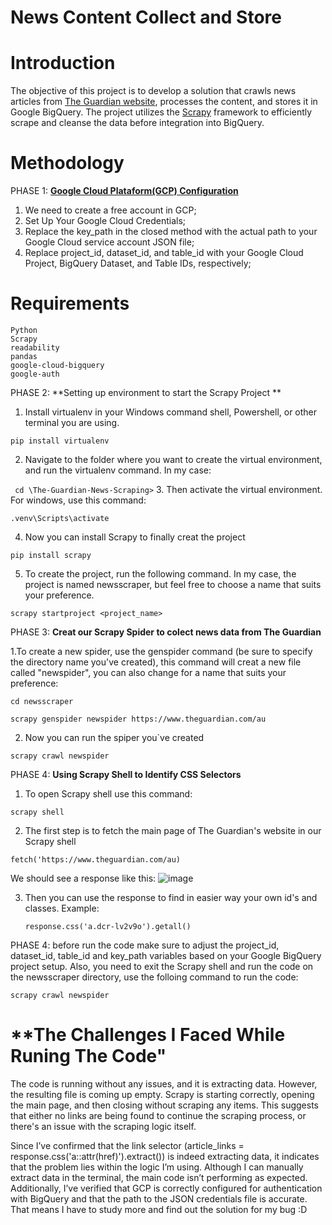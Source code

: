 # **News Content Collect and Store**
# **Introduction**

The objective of this project is to develop a solution that crawls news articles from [The Guardian website](https://www.theguardian.com/au), processes the content, and stores it in Google BigQuery. The project utilizes the [Scrapy](https://scrapy.org/) framework to efficiently scrape and cleanse the data before integration into BigQuery.

# **Methodology**

PHASE 1: **[Google Cloud Plataform(GCP) Configuration](https://cloud.google.com/free)**
1. We need to create a free account in GCP;
2. Set Up Your Google Cloud Credentials;
3. Replace the key_path in the closed method with the actual path to your Google Cloud service account JSON file;
4. Replace project_id, dataset_id, and table_id with your Google Cloud Project, BigQuery Dataset, and Table IDs, respectively;

# **Requirements**
    Python
    Scrapy
    readability
    pandas
    google-cloud-bigquery
    google-auth

PHASE 2:  **Setting up environment to start the Scrapy Project **
1. Install virtualenv in your Windows command shell, Powershell, or other terminal you are using.

```
pip install virtualenv
```
2. Navigate to the folder where you want to create the virtual environment, and run the virtualenv command. In my case:
   
``  cd \The-Guardian-News-Scraping> ``
3. Then activate the virtual environment. For windows, use this command: 

```
.venv\Scripts\activate
```

4. Now you can install Scrapy to finally creat the project
```
pip install scrapy
```
5. To create the project, run the following command. In my case, the project is named newsscraper, but feel free to choose a name that suits your preference.

```
scrapy startproject <project_name>
```

PHASE 3: **Creat our Scrapy Spider to colect news data from The Guardian** 

1.To create a new spider, use the genspider command (be sure to specify the directory name you've created), this command will creat a new file called "newspider", you can also change for a name that suits your preference: 

```
cd newsscraper

scrapy genspider newspider https://www.theguardian.com/au
```

2. Now you can run the spiper you`ve created
```
scrapy crawl newspider
```

PHASE 4:  **Using Scrapy Shell to Identify CSS Selectors**

1. To open Scrapy shell use this command:
   
```
scrapy shell
```
2. The first step is to fetch the main page of The Guardian's website in our Scrapy shell
   
 ```
fetch('https://www.theguardian.com/au)
```
We should see a response like this:
![image](https://github.com/user-attachments/assets/4b62d81c-0bf7-44a4-a1a8-0c2c12f02604)

3. Then you can use the response to find in easier way your own id's and classes. Example:
   ```
   response.css('a.dcr-lv2v9o').getall()
   ```

PHASE 4: before run the code make sure to adjust the project_id, dataset_id, table_id and key_path variables based on your Google BigQuery project setup. Also, you need to exit the Scrapy shell and run the code on the newsscraper directory, use the folloing command to run the code:

```
scrapy crawl newspider
```

# **The Challenges I Faced While Runing The Code" 
The code is running without any issues, and it is extracting data. However, the resulting file is coming up empty. Scrapy is starting correctly, opening the main page, and then closing without scraping any items. This suggests that either no links are being found to continue the scraping process, or there's an issue with the scraping logic itself.

Since I’ve confirmed that the link selector (article_links = response.css('a::attr(href)').extract()) is indeed extracting data, it indicates that the problem lies within the logic I’m using. Although I can manually extract data in the terminal, the main code isn’t performing as expected. Additionally, I’ve verified that GCP is correctly configured for authentication with BigQuery and that the path to the JSON credentials file is accurate.
That means I have to study more and find out the solution for my bug :D

